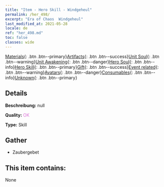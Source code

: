 ```yaml
---
title: "Item - Hero Skill - Windgeheul"
permalink: /her_498/
excerpt: "Era of Chaos  Windgeheul"
last_modified_at: 2021-05-28
locale: de
ref: "her_498.md"
toc: false
classes: wide
---
```

 [Materials](/ItemsDE/){: .btn .btn--primary}[Artifacts](/ItemsDE/Artifacts/){: .btn .btn--success}[Unit Soul](/ItemsDE/UnitSoul/){: .btn .btn--warning}[Unit Awakening](/ItemsDE/UnitAwakening/){: .btn .btn--danger}[Hero Soul](/ItemsDE/HeroSoul/){: .btn .btn--info}[Hero Skill](/ItemsDE/HeroSkill/){: .btn .btn--primary}[Gift](/ItemsDE/Gift/){: .btn .btn--success}[Event related](/ItemsDE/Events/){: .btn .btn--warning}[Avatars](/ItemsDE/Avatars/){: .btn .btn--danger}[Consumables](/ItemsDE/Consumables/){: .btn .btn--info}[Unknown](/ItemsDE/Unknown/){: .btn .btn--primary}

## Details
 **Beschreibung:** null

 **Quality:** <span style="color: #DA70D6">OK</span>

 **Type:** Skill

## Gather

*    Zaubergebet 

## This item contains:

  None


